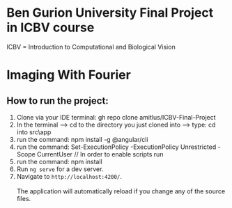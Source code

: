 Ben Gurion University Final Project in ICBV course
=======
ICBV = Introduction to Computational and Biological Vision
# Imaging With Fourier

## How to run the project:

1. Clone via your IDE terminal: gh repo clone amitlus/ICBV-Final-Project
2. In the terminal --> cd to the directory you just cloned into --> type: cd into src\app 
3. run the command: npm install -g @angular/cli
4. run the command: Set-ExecutionPolicy -ExecutionPolicy Unrestricted -Scope CurrentUser // In order to enable scripts run
5. run the command: npm install
6. Run `ng serve` for a dev server.
7. Navigate to `http://localhost:4200/`. <br></br>
   The application will automatically reload if you change any of the source files.
